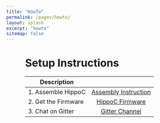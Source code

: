 ```yaml
---
title: "HowTo"
permalink: /pages/howto/
layout: splash
excerpt: "howto"
sitemap: false
---
```

<style>
 td {
    vertical-align: middle;
}
</style>

<div style="margin-left:10%; margin-right:10%; text-align: justify">
<h1>Setup Instructions</h1>
</div>


<div style="margin-left:10%; margin-right:10%; text-align: justify">
<table>
  <thead>
    <tr>
      <th>Description</th>
      <th>&#160;</th>
    </tr>
  </thead>
  <tbody>
    <tr>
      <td>1. Assemble HippoC</td>
      <td><div style="vertical-align: middle; text-align: center;"><a href="https://docs.google.com/document/d/11WKaHUoH1xX45gRUPEUhiivS0rM51P3NbSzRF93s31c/edit?usp=sharing" class="btn btn--warning" target="_blank">Assembly Instruction</a></div></td>
    </tr>
    <tr>
      <td>2. Get the Firmware</td>
      <td><div style="vertical-align: middle; text-align: center;"><a href="https://github.com/EugenSol/HippoC" class="btn btn--warning" target="_blank">HippoC Firmware</a></div></td>
    </tr>
    <tr>
      <td>3. Chat on Gitter</td>
      <td><div style="vertical-align: middle; text-align: center;"><a href="https://gitter.im/EugenSol/HippoCampus" class="btn btn--warning" target="_blank">Gitter Channel</a></div></td>
    </tr>
  </tbody>
</table>
</div>


